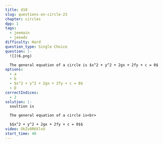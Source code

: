 ```yaml
---
title: d10
slug: questions-on-circle-23
chapter: circles
dpp: 1
tags:
  - jeemain
  - jeeadv
difficulty: Hard
question_type: Single Choice
question: |-
  ![](6.png)

  The general equation of a circle is $x^2 + y^2 + 2gx + 2fy + c = 0$
options:
  - a
  - b
  - $x^2 + y^2 + 2gx + 2fy + c = 0$
  - D
correctIndices:
  - 2
solution: |-
  soultion is 

  The general equation of a circle is<br>

  $$x^2 + y^2 + 2gx + 2fy + c = 0$$
video: OkZv8R6XlvU
start_time: 40
---
```

